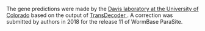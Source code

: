[//]: # (Created by ./bin/manage_files.pl from ./species/Ascaris_suum/PRJNA62057/Ascaris_suum_PRJNA62057.annotation.html on Thu Jun 11 13:43:23 2020)
The gene predictions were made by the [Davis laboratory at the University of Colorado](http://www.ucdenver.edu/academics/colleges/medicalschool/departments/biochemistry/Faculty/PrimaryFaculty/Pages/Davis.aspx) based on the output of [ TransDecoder ](http://www.ncbi.nlm.nih.gov/pmc/articles/PMC3875132/). A correction was submitted by authors in 2018 for the release 11 of WormBase ParaSite.
